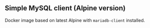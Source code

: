 ## Simple MySQL client (Alpine version)

Docker image based on latest Alpine with `mariadb-client` installed.

